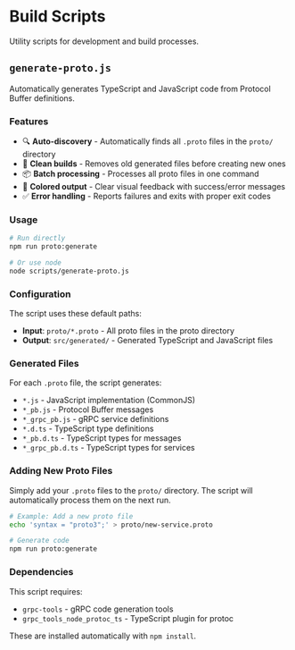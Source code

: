 # Build Scripts

Utility scripts for development and build processes.

## `generate-proto.js`

Automatically generates TypeScript and JavaScript code from Protocol Buffer definitions.

### Features

- 🔍 **Auto-discovery** - Automatically finds all `.proto` files in the `proto/` directory
- 🧹 **Clean builds** - Removes old generated files before creating new ones
- 📦 **Batch processing** - Processes all proto files in one command
- 🎨 **Colored output** - Clear visual feedback with success/error messages
- ✅ **Error handling** - Reports failures and exits with proper exit codes

### Usage

```bash
# Run directly
npm run proto:generate

# Or use node
node scripts/generate-proto.js
```

### Configuration

The script uses these default paths:
- **Input**: `proto/*.proto` - All proto files in the proto directory
- **Output**: `src/generated/` - Generated TypeScript and JavaScript files

### Generated Files

For each `.proto` file, the script generates:
- `*.js` - JavaScript implementation (CommonJS)
- `*_pb.js` - Protocol Buffer messages
- `*_grpc_pb.js` - gRPC service definitions
- `*.d.ts` - TypeScript type definitions
- `*_pb.d.ts` - TypeScript types for messages
- `*_grpc_pb.d.ts` - TypeScript types for services

### Adding New Proto Files

Simply add your `.proto` files to the `proto/` directory. The script will automatically process them on the next run.

```bash
# Example: Add a new proto file
echo 'syntax = "proto3";' > proto/new-service.proto

# Generate code
npm run proto:generate
```

### Dependencies

This script requires:
- `grpc-tools` - gRPC code generation tools
- `grpc_tools_node_protoc_ts` - TypeScript plugin for protoc

These are installed automatically with `npm install`.

